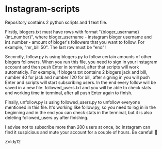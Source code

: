 # Instagram-scripts
Repository contains 2 python scripts and 1 text file.

Firstly, blogers.txt must have rows with format "{bloger_username} {int_number}", where bloger_username - instagram bloger username and int_number - amount of bloger's followers that you want to follow. For example, "mr_bill 50". The last row must be "end"!

Secondly, follow.py is using blogers.py to follow certain amounts of other blogers followers. When you run this file, you need to sign in your instagram account and then push Enter in terminal, after that scripts will work automaticly. For example, if blogers.txt contains 2 blogers jack and bill, number 40 for jack and number 120 for bill, after signing in you will push Enter and scripts will start subscribing users. In the end every follow will be saved in a new file: followed_users.txt and you will be able to check stats and working time in terminal, after all push Enter again to finish.

Finally, unfollow.py is using followed_users.py to unfollow everyone mentioned in this file. It's working like follow.py, so you need to log in in the beginning and in the end you can check stats in the terminal, but it is also deleting followed_users.py after finishing.

I advise not to subscribe more than 200 users at once, bc instagram can find it suspicious and mute your account for a couple of hours. Be careful! 💖

Zoldy12
